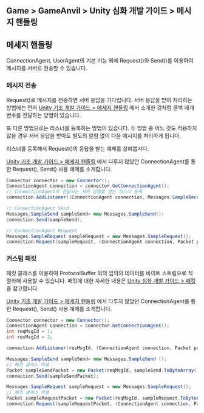 ## Game > GameAnvil > Unity 심화 개발 가이드 > 메시지 핸들링

## 메세지 핸들링

ConnectionAgent, UserAgent의 기본 기능 외에 Request()와 Send()를 이용하여 메시지를 서버로 전송할 수 있습니다.

### 메시지 전송

Request()로 메시지를 전송하면 서버 응답을 기다립니다. 서버 응답을 받아 처리하는 방법에는 먼저 [Unity 기초 개발 가이드 > 메세지 핸들링](../unity-basic/unity-basic-06-message-handling.md) 에서 소개한 것처럼 콜백 매개 변수를 전달하는 방법이 있습니다. 

또 다른 방법으로는 리스너를 등록하는 방법이 있습니다. 두 방법 중 어느 것도 적용하지 않을 경우 서버 응답을 받아도 별도의 알림 없이 다음 메시지를 처리하게 됩니다. 

리스너를 등록해서 Request()의 응답을 받는 예제를 살펴봅시다.

[Unity 기초 개발 가이드 > 메세지 핸들링](../unity-basic/unity-basic-06-message-handling.md) 에서 다루지 않았던 ConnectionAgent를 통한 Request(), Send() 사용 예제를 소개합니다.

```c#
Connector connector = new Connector();
ConnectionAgent connection = connector.GetConnectionAgent();
// ConnectionAgent로 전달되는 서버 알림을 받는 리스너 등록
connection.AddListener((ConnectionAgent connection, Messages.SampleReceive msg)=> { });

// ConnectionAgent Send
Messages.SampleSend sampleSend= new Messages.SampleSend(); 
connection.Send(sampleSend);

// ConnectionAgent Request
Messages.SampleRequest sampleRequest = new Messages.SampleRequest();
connection.Request(sampleRequest, (ConnectionAgent connection, Packet packet)=> { });
```

### 커스텀 패킷

패킷 클래스를 이용하여 ProtocolBuffer 외의 임의의 데이터를 바이트 스트림으로 직렬화해 사용할 수 있습니다. 패킷에 대한 자세한 내용은 [Unity 심화 개발 가이드 > 패킷](unity-advanced-05-packet.md) 을 참고합니다.

[Unity 기초 개발 가이드 > 메세지 핸들링](../unity-basic/unity-basic-06-message-handling.md) 에서 다루지 않았던 ConnectionAgent를 통한 Request(), Send() 사용 예제를 소개합니다.

```c#
Connector connector = new Connector();
ConnectionAgent connection = connector.GetConnectionAgent();
int reqMsgId = 1;
int resMsgId = 2;

connection.AddListener(resMsgId, (ConnectionAgent connection, Packet packet)=> { });

Messages.SampleSend sampleSend= new Messages.SampleSend (); 
// 패킷 클래스 이용
Packet sampleSendPacket = new Packet(reqMsgId, sampleSend.ToByteArray())
connection.Send(sampleSendPacket);

Messages.SampleRequest sampleRequest = new Messages.SampleRequest();
// 패킷 클래스 이용
Packet sampleRequestPacket = new Packet(reqMsgId, sampleRequest.ToByteArray())
connection.Request(sampleRequestPacket, (ConnectionAgent connection, Packet packet)=> { });
```